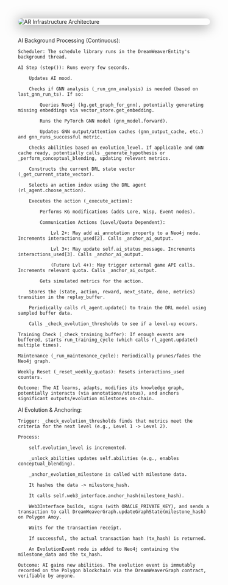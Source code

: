 <img src="/images/ar-infrastructure.png" alt="AR Infrastructure Architecture" style="display:block;margin:0 auto 2rem auto;max-width:700px;border-radius:16px;box-shadow:0 4px 32px #0008;">

AI Background Processing (Continuous):

    Scheduler: The schedule library runs in the DreamWeaverEntity's background thread.

    AI Step (step()): Runs every few seconds.

        Updates AI mood.

        Checks if GNN analysis (_run_gnn_analysis) is needed (based on last_gnn_run_ts). If so:

            Queries Neo4j (kg.get_graph_for_gnn), potentially generating missing embeddings via vector_store.get_embedding.

            Runs the PyTorch GNN model (gnn_model.forward).

            Updates GNN output/attention caches (gnn_output_cache, etc.) and gnn_runs_successful metric.

        Checks abilities based on evolution_level. If applicable and GNN cache ready, potentially calls _generate_hypothesis or _perform_conceptual_blending, updating relevant metrics.

        Constructs the current DRL state vector (_get_current_state_vector).

        Selects an action index using the DRL agent (rl_agent.choose_action).

        Executes the action (_execute_action):

            Performs KG modifications (adds Lore, Wisp, Event nodes).

            Communication Actions (Level/Quota Dependent):

                Lvl 2+: May add ai_annotation property to a Neo4j node. Increments interactions_used[2]. Calls _anchor_ai_output.

                Lvl 3+: May update self.ai_status_message. Increments interactions_used[3]. Calls _anchor_ai_output.

                (Future Lvl 4+): May trigger external game API calls. Increments relevant quota. Calls _anchor_ai_output.

            Gets simulated metrics for the action.

        Stores the (state, action, reward, next_state, done, metrics) transition in the replay_buffer.

        Periodically calls rl_agent.update() to train the DRL model using sampled buffer data.

        Calls _check_evolution_thresholds to see if a level-up occurs.

    Training Check (_check_training_buffer): If enough events are buffered, starts run_training_cycle (which calls rl_agent.update() multiple times).

    Maintenance (_run_maintenance_cycle): Periodically prunes/fades the Neo4j graph.

    Weekly Reset (_reset_weekly_quotas): Resets interactions_used counters.

    Outcome: The AI learns, adapts, modifies its knowledge graph, potentially interacts (via annotations/status), and anchors significant outputs/evolution milestones on-chain.

AI Evolution & Anchoring:

    Trigger: _check_evolution_thresholds finds that metrics meet the criteria for the next level (e.g., Level 1 -> Level 2).

    Process:

        self.evolution_level is incremented.

        _unlock_abilities updates self.abilities (e.g., enables conceptual_blending).

        _anchor_evolution_milestone is called with milestone data.

        It hashes the data -> milestone_hash.

        It calls self.web3_interface.anchor_hash(milestone_hash).

        Web3Interface builds, signs (with ORACLE_PRIVATE_KEY), and sends a transaction to call DreamWeaverGraph.updateGraphState(milestone_hash) on Polygon Amoy.

        Waits for the transaction receipt.

        If successful, the actual transaction hash (tx_hash) is returned.

        An EvolutionEvent node is added to Neo4j containing the milestone_data and the tx_hash.

    Outcome: AI gains new abilities. The evolution event is immutably recorded on the Polygon blockchain via the DreamWeaverGraph contract, verifiable by anyone.